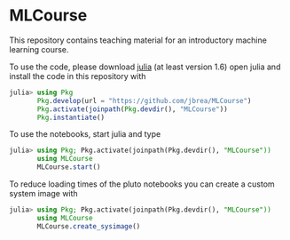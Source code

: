 # MLCourse

This repository contains teaching material for an introductory machine learning course.

To use the code, please download [julia](https://julialang.org/downloads) (at least version 1.6)
open julia and install the code in this repository with
```julia
julia> using Pkg
       Pkg.develop(url = "https://github.com/jbrea/MLCourse")
       Pkg.activate(joinpath(Pkg.devdir(), "MLCourse"))
       Pkg.instantiate()
```

To use the notebooks, start julia and type
```julia
julia> using Pkg; Pkg.activate(joinpath(Pkg.devdir(), "MLCourse"))
       using MLCourse
       MLCourse.start()
```

To reduce loading times of the pluto notebooks you can create a custom system image with
```julia
julia> using Pkg; Pkg.activate(joinpath(Pkg.devdir(), "MLCourse"))
       using MLCourse
       MLCourse.create_sysimage()
```
